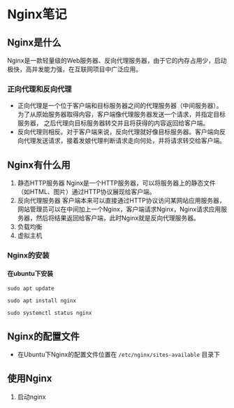 # Nginx笔记

## Nginx是什么

Nginx是一款轻量级的Web服务器、反向代理服务器，由于它的内存占用少，启动极快，高并发能力强，在互联网项目中广泛应用。

### 正向代理和反向代理
- 正向代理是一个位于客户端和目标服务器之间的代理服务器（中间服务器）。为了从原始服务器取得内容，客户端像代理服务器发送一个请求，并指定目标服务器，
  之后代理向目标服务器转交并且将获得的内容返回给客户端。
- 反向代理则相反。对于客户端来说，反向代理就好像目标服务器。客户端向反向代理发送请求，接着发娘代理判断请求走向何处，并将请求转交给客户端。

## Nginx有什么用
1. 静态HTTP服务器
Nginx是一个HTTP服务器，可以将服务器上的静态文件（如HTML、图片）通过HTTP协议展现给客户端。
2. 反向代理服务器
客户端本来可以直接通过HTTP协议访问某网站应用服务器，网站管理员可以在中间加上一个Nginx，客户端请求Nginx，Nginx请求应用服务器，然后将结果返回给客户端，此时Nginx就是反向代理服务器。
3. 负载均衡
4. 虚拟主机

### Nginx的安装  
#### 在ubuntu下安装
```
sudo apt update

sudo apt install nginx

sudo systemctl status nginx
```

## Nginx的配置文件
- 在Ubuntu下Nginx的配置文件位置在 `/etc/nginx/sites-available` 目录下

## 使用Nginx
1. 启动nginx




